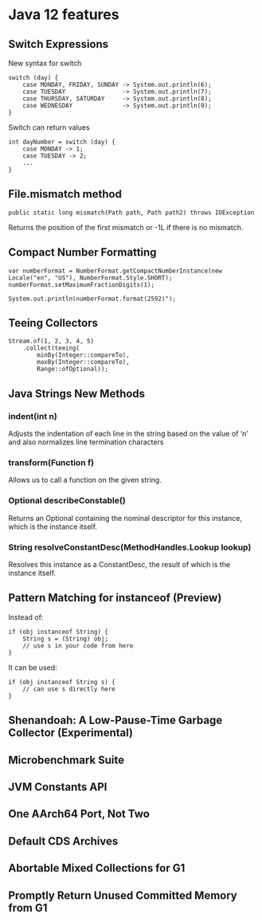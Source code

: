 # Java 12 features


## Switch Expressions
New syntax for switch
```
switch (day) {
    case MONDAY, FRIDAY, SUNDAY -> System.out.println(6);
    case TUESDAY                -> System.out.println(7);
    case THURSDAY, SATURDAY     -> System.out.println(8);
    case WEDNESDAY              -> System.out.println(9);
}
```
Switch can return values 
```
int dayNumber = switch (day) {
    case MONDAY -> 1;
    case TUESDAY -> 2;
    ...
}
```
## File.mismatch method
```
public static long mismatch(Path path, Path path2) throws IOException
```
Returns the position of the first mismatch or -1L if there is no mismatch.
## Compact Number Formatting
```
var numberFormat = NumberFormat.getCompactNumberInstance(new Locale("en", "US"), NumberFormat.Style.SHORT);
numberFormat.setMaximumFractionDigits(1);

System.out.println(numberFormat.format(2592)");
```
## Teeing Collectors
```
Stream.of(1, 2, 3, 4, 5)
    .collect(teeing(
        minBy(Integer::compareTo),
        maxBy(Integer::compareTo),
        Range::ofOptional));
```
## Java Strings New Methods
### indent(int n)
Adjusts the indentation of each line in the string based on the value of ‘n’ and also normalizes line termination characters
### transform(Function f)
Allows us to call a function on the given string.
### Optional describeConstable()
Returns an Optional containing the nominal descriptor for this instance, which is the instance itself. 
### String resolveConstantDesc​(MethodHandles.Lookup lookup)
Resolves this instance as a ConstantDesc, the result of which is the instance itself.
## Pattern Matching for instanceof (Preview)
Instead of:
```
if (obj instanceof String) {
    String s = (String) obj;
    // use s in your code from here
}
```
It can be used:
```
if (obj instanceof String s) {
    // can use s directly here
} 
```
## Shenandoah: A Low-Pause-Time Garbage Collector (Experimental)
## Microbenchmark Suite
## JVM Constants API
## One AArch64 Port, Not Two
## Default CDS Archives
## Abortable Mixed Collections for G1
## Promptly Return Unused Committed Memory from G1
